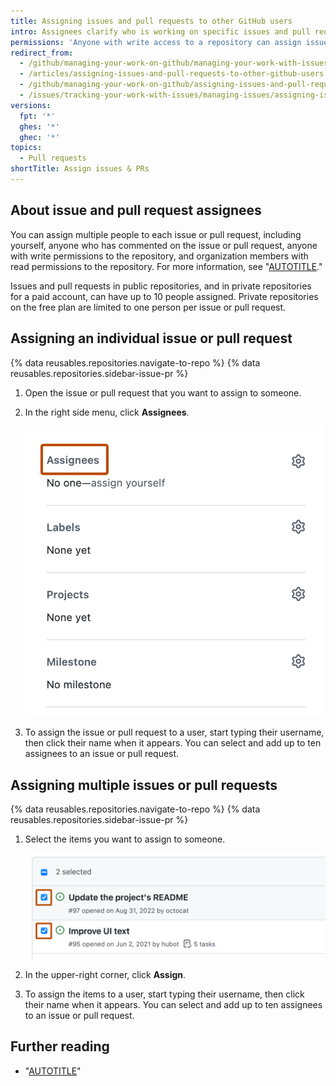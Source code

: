 ```yaml
---
title: Assigning issues and pull requests to other GitHub users
intro: Assignees clarify who is working on specific issues and pull requests.
permissions: 'Anyone with write access to a repository can assign issues and pull requests. {% data reusables.enterprise-accounts.emu-permission-repo %}'
redirect_from:
  - /github/managing-your-work-on-github/managing-your-work-with-issues-and-pull-requests/assigning-issues-and-pull-requests-to-other-github-users
  - /articles/assigning-issues-and-pull-requests-to-other-github-users
  - /github/managing-your-work-on-github/assigning-issues-and-pull-requests-to-other-github-users
  - /issues/tracking-your-work-with-issues/managing-issues/assigning-issues-and-pull-requests-to-other-github-users
versions:
  fpt: '*'
  ghes: '*'
  ghec: '*'
topics:
  - Pull requests
shortTitle: Assign issues & PRs
---
```


## About issue and pull request assignees

You can assign multiple people to each issue or pull request, including yourself, anyone who has commented on the issue or pull request, anyone with write permissions to the repository, and organization members with read permissions to the repository. For more information, see "[AUTOTITLE](/get-started/learning-about-github/access-permissions-on-github)."

Issues and pull requests in public repositories, and in private repositories for a paid account, can have up to 10 people assigned. Private repositories on the free plan are limited to one person per issue or pull request.

## Assigning an individual issue or pull request

{% data reusables.repositories.navigate-to-repo %}
{% data reusables.repositories.sidebar-issue-pr %}
1. Open the issue or pull request that you want to assign to someone.
1. In the right side menu, click **Assignees**.

   ![Screenshot of the right sidebar of an issue. A header, labeled "Assignees", is outlined in dark orange.](/assets/images/help/issues/assignee-menu.png)
1. To assign the issue or pull request to a user, start typing their username, then click their name when it appears. You can select and add up to ten assignees to an issue or pull request.

## Assigning multiple issues or pull requests

{% data reusables.repositories.navigate-to-repo %}
{% data reusables.repositories.sidebar-issue-pr %}
1. Select the items you want to assign to someone.

   ![Screenshot of the first two items in a list of issues. To the left of each issue, a checkbox is checked and outlined in dark orange.](/assets/images/help/issues/issues-assign-checkbox.png)
1. In the upper-right corner, click **Assign**.
1. To assign the items to a user, start typing their username, then click their name when it appears. You can select and add up to ten assignees to an issue or pull request.

## Further reading

- "[AUTOTITLE](/issues/tracking-your-work-with-issues/filtering-and-searching-issues-and-pull-requests)"
